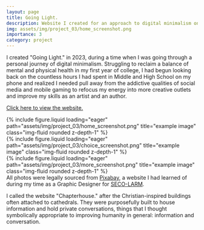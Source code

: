 ```yaml
---
layout: page
title: Going Light.
description: Website I created for an approach to digital minimalism on iPhone
img: assets/img/project_03/home_screenshot.png
importance: 3
category: project
---
```


I created "Going Light." in 2023, during a time when I was going through a personal journey of digital minimalism. Struggling to reclaim a balance of mental and physical health in my first year of college, I had begun looking back on the countless hours I had spent in Middle and High School on my phone and realized I needed pull away from the addictive qualities of social media and mobile gaming to refocus my energy into more creative outlets and improve my skills as an artist and an author.

<a href="https://cisc0-gif.github.io/Going-Light/index.html">Click here to view the website.</a>

<div class="row">
    <div class="col-sm mt-3 mt-md-0">
        {% include figure.liquid loading="eager" path="assets/img/project_03/home_screenshot.png" title="example image" class="img-fluid rounded z-depth-1" %}
    </div>
    <div class="col-sm mt-3 mt-md-0">
        {% include figure.liquid loading="eager" path="assets/img/project_03/choice_screenshot.png" title="example image" class="img-fluid rounded z-depth-1" %}
    </div>
    <div class="col-sm mt-3 mt-md-0">
        {% include figure.liquid loading="eager" path="assets/img/project_03/more_screenshot.png" title="example image" class="img-fluid rounded z-depth-1" %}
    </div>
</div>
<div class="caption">
    All photos were legally sourced from <a href="https://www.pixabay.com">Pixabay</a>, a website I had learned of during my time as a Graphic Designer for <a href="https://www.seco-larm.com">SECO-LARM</a>.
</div>

I called the website "Chapterhouse." after the Christian-inspired buildings often attached to cathedrals. They were purposefully built to house information and hold private conversations, things that I thought symbolically appropriate to improving humanity in general: information and conversation.
